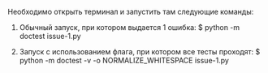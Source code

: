 Необходимо открыть терминал и запустить там следующие команды:

  1) Обычный запуск, при котором выдается 1 ошибка:
  $ python -m doctest issue-1.py
  
  2) Запуск с использованием флага, при котором все тесты проходят:
  $ python -m doctest -v -o NORMALIZE_WHITESPACE issue-1.py

